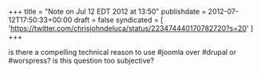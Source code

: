 +++
title = "Note on Jul 12 EDT 2012 at 13:50"
publishdate = 2012-07-12T17:50:33+00:00
draft = false
syndicated = [ 'https://twitter.com/chrisjohndeluca/status/223474440170782720?s=20' ]
+++

is there a compelling technical reason to use #joomla over #drupal or #worspress? is this question too subjective?
